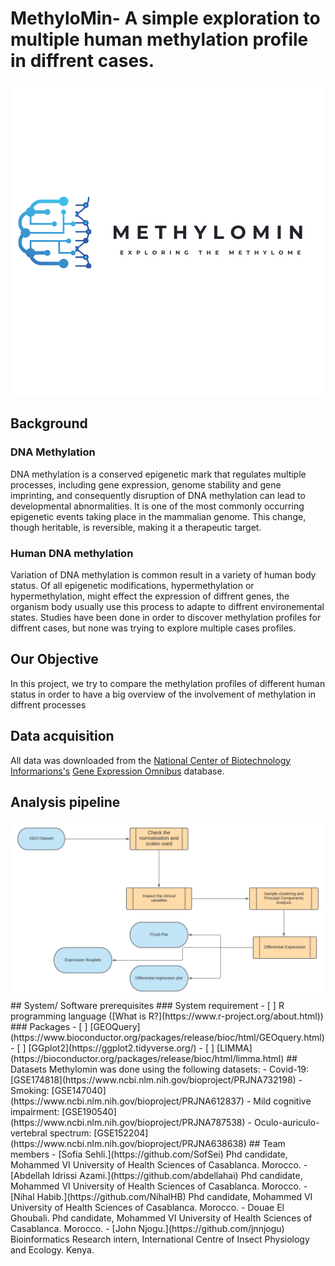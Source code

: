 # MethyloMin- A simple exploration to multiple human methylation profile in diffrent cases.
 <p align="center">
  <img src="images/logo.png" />
</p>

## Background
### DNA Methylation
DNA methylation is a conserved epigenetic mark that regulates multiple processes, including gene expression, genome stability and gene imprinting, and consequently disruption of DNA methylation can lead to developmental abnormalities. It is one of the most commonly occurring epigenetic events taking place in the mammalian genome. This change, though heritable, is reversible, making it a therapeutic target.
### Human DNA methylation
Variation of DNA methylation is common result in a variety of human body status. Of all epigenetic modifications, hypermethylation or hypermethylation, might effect the expression of diffrent genes, the organism body usually use this process to adapte to diffrent environemental states. Studies have been done in order to discover methylation profiles for diffrent cases, but none was trying to explore multiple cases profiles.
## Our Objective
In this project, we try to compare the methylation profiles of different human status in order to have a big overview of the involvement of methylation in diffrent processes
## Data acquisition
All data was downloaded from the [National Center of Biotechnology Informarions's](https://www.ncbi.nlm.nih.gov/) [Gene Expression Omnibus](https://www.ncbi.nlm.nih.gov/geo/) database.
## Analysis pipeline
<img src="images/workflow.png" />
## System/ Software prerequisites 
### System requirement
- [ ] R programming language ([What is R?](https://www.r-project.org/about.html))
### Packages
- [ ] [GEOQuery](https://www.bioconductor.org/packages/release/bioc/html/GEOquery.html)
- [ ] [GGplot2](https://ggplot2.tidyverse.org/)
- [ ] [LIMMA](https://bioconductor.org/packages/release/bioc/html/limma.html)
## Datasets
Methylomin was done using the following datasets:
- Covid-19: [GSE174818](https://www.ncbi.nlm.nih.gov/bioproject/PRJNA732198)
- Smoking: [GSE147040](https://www.ncbi.nlm.nih.gov/bioproject/PRJNA612837)
- Mild cognitive impairment: [GSE190540](https://www.ncbi.nlm.nih.gov/bioproject/PRJNA787538)
- Oculo-auriculo-vertebral spectrum: [GSE152204](https://www.ncbi.nlm.nih.gov/bioproject/PRJNA638638)
## Team members
- [Sofia Sehli.](https://github.com/SofSei) Phd candidate, Mohammed VI University of Health Sciences of Casablanca. Morocco.
- [Abdellah Idrissi Azami.](https://github.com/abdellahai) Phd candidate, Mohammed VI University of Health Sciences of Casablanca. Morocco.
- [Nihal Habib.](https://github.com/NihalHB) Phd candidate, Mohammed VI University of Health Sciences of Casablanca. Morocco.
- Douae El Ghoubali. Phd candidate, Mohammed VI University of Health Sciences of Casablanca. Morocco.
- [John Njogu.](https://github.com/jnnjogu) Bioinformatics Research intern, International Centre of Insect Physiology and Ecology. Kenya.

